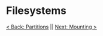 # Filesystems


 [< Back: Partitions](https://github.com/sxcdennis/Linux-Guides/blob/master/partitions.md "Partitions") || [Next: Mounting >](https://github.com/sxcdennis/Linux-Guides/blob/master/mounting.md "Mounting")

